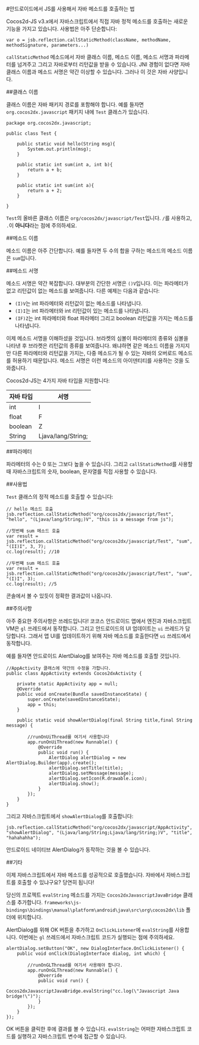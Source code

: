 #안드로이드에서 JS를 사용해서 자바 메소드를 호출하는 법

Cocos2d-JS v3.x에서 자바스크립트에서 직접 자바 정적 메소드를 호출하는 새로운 기능을 가지고 있습니다. 사용법은 아주 단순합니다:

```
var o = jsb.reflection.callStaticMethod(className, methodName, methodSignature, parameters...)
```

`callStaticMethod` 메소드에서 자바 클래스 이름, 메소드 이름, 메소드 서명과 파라메터를 넘겨주고 그리고 자바로부터 리턴값을 받을 수 있습니다. JNI 경험이 없다면 자바 클래스 이름과 메소드 서명은 약간 이상할 수 있습니다. 그러나 이 것은 자바 사양입니다. 

##클래스 이름

클래스 이름은 자바 패키지 경로를 포함해야 합니다. 예를 들자면 `org.cocos2dx.javascript` 패키지 내에 `Test` 클래스가 있습니다.

```
package org.cocos2dx.javascript;

public class Test {
	
	public static void hello(String msg){
        System.out.println(msg);
	}
	
	public static int sum(int a, int b){
		return a + b;
	}
	
	public static int sum(int a){
		return a + 2;
	}

}
```

`Test`의 올바른 클래스 이름은 `org/cocos2dx/javascript/Test`입니다. `/`를 사용하고, `.`이 **아니다**라는 점에 주의하세요.

##메소드 이름

메소드 이름은 아주 간단합니다. 예를 들자면 두 수의 합을 구하는 메소드의 메소드 이름은 `sum`입니다.

##메소드 서명

메소드 서명은 약간 복잡합니다. 대부분의 간단한 서명은 `()V`입니다. 이는 파라메터가 없고 리턴값이 없는 메소드를 보여줍니다. 다른 예제는 다음과 같습니다:

- `(I)V`는 int 파라메터와 리턴값이 없는 메소드를 나타냅니다.
- `(I)I`는 int 파라메터와 int 리턴값이 있는 메소드를 나타냅니다.
- `(IF)Z`는 int 파라메터와 float 파라메터 그리고 boolean 리턴값을 가지는 메소드를 나타냅니다.

이제 메소드 서명을 이해하셨을 것입니다. 브라켓의 심볼이 파라메터의 종류와 심볼을 나타낸 후 브라켓은 리턴값의 종류를 보여줍니다. 왜냐하면 같은 메소드 이름을 가지지만 다른 파라메터와 리턴값을 가지는, 다중 메소드가 될 수 있는 자바의 오버로드 메소드를 허용하기 때문입니다. 메소드 서명은 이런 메소드의 아이덴티티를 사용하는 것을 도와줍니다.

Cocos2d-JS는 4가지 자바 타입을 지원합니다:

| 자바 타입 | 서명 |
| ---------- |-----|             
| int | I |
| float | F |
| boolean | Z |
| String | Ljava/lang/String; |

##파라메터

파라메터의 수는 0 또는 그보다 높을 수 있습니다. 그리고 `callStaticMethod`를 사용할 때 자바스크립트의 숫자, boolean, 문자열를 직접 사용할 수 있습니다.

##사용법

`Test` 클래스의 정적 메소드를 호출할 수 있습니다:

```
// hello 메소드 호출
jsb.reflection.callStaticMethod("org/cocos2dx/javascript/Test", "hello", "(Ljava/lang/String;)V", "this is a message from js");

//첫번째 sum 메소드 호출
var result = jsb.reflection.callStaticMethod("org/cocos2dx/javascript/Test", "sum", "(II)I", 3, 7);
cc.log(result); //10

//두번째 sum 메소드 호출
var result = jsb.reflection.callStaticMethod("org/cocos2dx/javascript/Test", "sum", "(I)I", 3);
cc.log(result); //5
```

콘솔에서 볼 수 있듯이 정확한 결과값이 나옵니다.

##주의사항

아주 중요한 주의사항은 쓰레드입니다! 코코스 안드로이드 앱에서 엔진과 자바스크립트 VM은 `gl` 쓰레드에서 동작합니다. 그리고 안드로이드의 UI 업데이트는 `ui` 쓰레드가 담당합니다. 그래서 앱 UI를 업데이트하기 위해 자바 메소드를 호출한다면 `ui` 쓰레드에서 동작합니다.

예를 들자면 안드로이드 AlertDialog를 보여주는 자바 메소드를 호출할 것입니다.

```
//AppActivity 클래스에 약간의 수정을 가합니다.
public class AppActivity extends Cocos2dxActivity {
	
	private static AppActivity app = null;
	@Override
	public void onCreate(Bundle savedInstanceState) {
		super.onCreate(savedInstanceState);
		app = this;
	}
	
	public static void showAlertDialog(final String title,final String message) {
		
		//runOnUiThread를 여기서 사용합니다
		app.runOnUiThread(new Runnable() {
			@Override
			public void run() {
				AlertDialog alertDialog = new AlertDialog.Builder(app).create();
				alertDialog.setTitle(title);
				alertDialog.setMessage(message);
				alertDialog.setIcon(R.drawable.icon);
				alertDialog.show();
			}
		});
	}
}

```

그리고 자바스크립트에서 `showAlertDialog`를 호출합니다:

```
jsb.reflection.callStaticMethod("org/cocos2dx/javascript/AppActivity", "showAlertDialog", "(Ljava/lang/String;Ljava/lang/String;)V", "title", "hahahahha");
```

안드로이드 네이티브 AlertDialog가 동작하는 것을 볼 수 있습니다.

##기타

이제 자바스크립트에서 자바 메소드를 성공적으로 호출했습니다. 자바에서 자바스크립트를 호출할 수 있냐구요? 당연히 됩니다!

당신의 프로젝트 `evalString` 메소드를 가지는 `Cocos2dxJavascriptJavaBridge` 클래스를 추가합니다. `frameworks\js-bindings\bindings\manual\platform\android\java\src\org\cocos2dx\lib` 폴더에 위치합니다.

AlertDialog를 위해 OK 버튼을 추가하고 `OnClickListener`에 `evalString`를 사용합니다. 이번에는 `gl` 쓰레드에서 자바스크립트 코드가 실행되는 점에 주의하세요. 

```
alertDialog.setButton("OK", new DialogInterface.OnClickListener() {
	public void onClick(DialogInterface dialog, int which) {

		//runOnGLThread를 여기서 사용해야 합니다.
		app.runOnGLThread(new Runnable() {
			@Override
			public void run() {
				Cocos2dxJavascriptJavaBridge.evalString("cc.log(\"Javascript Java bridge!\")");
			}
		});
	}
});
```

OK 버튼을 클릭한 후에 결과를 볼 수 있습니다. `evalString`는 어떠한 자바스크립트 코드를 실행하고 자바스크립트 변수에 접근할 수 있습니다.
